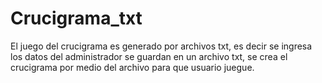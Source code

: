 # Crucigrama_txt
El juego del crucigrama es generado por archivos txt, es decir se ingresa los datos del administrador se guardan en un archivo txt, se crea el crucigrama por medio del archivo para que usuario juegue.
